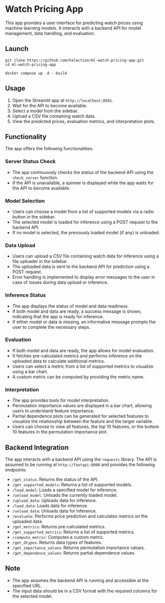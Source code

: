 # Watch Pricing App

This app provides a user interface for predicting watch prices using machine learning models. It interacts with a backend API for model management, data handling, and evaluation.

## Launch

```{shell}
git clone https://github.com/halaction/ml-watch-pricing-app.git
cd ml-watch-pricing-app

docker compose up -d --build
```

## Usage

1. Open the Streamlit app at `http://localhost:8501`.
2. Wait for the API to become available.
3. Select a model from the sidebar.
4. Upload a CSV file containing watch data.
5. View the predicted prices, evaluation metrics, and interpretation plots.

## Functionality

The app offers the following functionalities:

### Server Status Check

- The app continuously checks the status of the backend API using the `check_server` function.
- If the API is unavailable, a spinner is displayed while the app waits for the API to become available.

### Model Selection

- Users can choose a model from a list of supported models via a radio button in the sidebar.
- The selected model is loaded for inference using a POST request to the backend API.
- If no model is selected, the previously loaded model (if any) is unloaded.

### Data Upload

- Users can upload a CSV file containing watch data for inference using a file uploader in the sidebar.
- The uploaded data is sent to the backend API for prediction using a POST request.
- Error handling is implemented to display error messages to the user in case of issues during data upload or inference.

### Inference Status

- The app displays the status of model and data readiness.
- If both model and data are ready, a success message is shown, indicating that the app is ready for inference.
- If either model or data is missing, an informative message prompts the user to complete the necessary steps.

### Evaluation

- If both model and data are ready, the app allows for model evaluation.
- It fetches pre-calculated metrics and performs inference on the uploaded data to calculate additional metrics.
- Users can select a metric from a list of supported metrics to visualize using a bar chart.
- A custom metric can be computed by providing the metric name.

### Interpretation

- The app provides tools for model interpretation.
- Permutation importance values are displayed in a bar chart, allowing users to understand feature importance.
- Partial dependence plots can be generated for selected features to visualize the relationship between the feature and the target variable.
- Users can choose to view all features, the top 10 features, or the bottom 10 features in the permutation importance plot.

## Backend Integration

The app interacts with a backend API using the `requests` library. The API is assumed to be running at `http://fastapi:8000` and provides the following endpoints:

- `/get_status`: Returns the status of the API.
- `/get_supported_models`: Returns a list of supported models.
- `/load_model`: Loads a specified model for inference.
- `/unload_model`: Unloads the currently loaded model.
- `/upload_data`: Uploads data for inference.
- `/load_data`: Loads data for inference.
- `/unload_data`: Unloads data for inference.
- `/evaluate`: Performs price prediction and calculates metrics on the uploaded data.
- `/get_metrics`: Returns pre-calculated metrics.
- `/get_supported_metrics`: Returns a list of supported metrics.
- `/compute_metric`: Computes a custom metric.
- `/get_dtypes`: Returns data types of features.
- `/get_importance_values`: Returns permutation importance values.
- `/get_dependence_values`: Returns partial dependence values.

## Note

- The app assumes the backend API is running and accessible at the specified URL.
- The input data should be in a CSV format with the required columns for the selected model.
